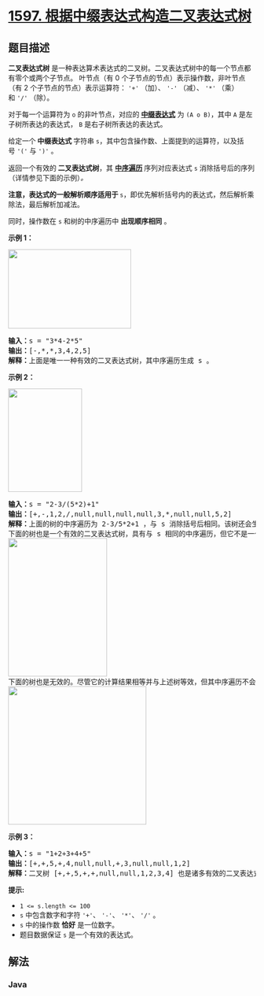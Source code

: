 # [1597. 根据中缀表达式构造二叉表达式树](https://leetcode.cn/problems/build-binary-expression-tree-from-infix-expression)

## 题目描述

<p><strong>二叉表达式树</strong> 是一种表达算术表达式的二叉树。二叉表达式树中的每一个节点都有零个或两个子节点。&nbsp;叶节点（有 0 个子节点的节点）表示操作数，非叶节点（有 2 个子节点的节点）表示运算符：&nbsp;<code>'+'</code>&nbsp;（加）、&nbsp;<code>'-'</code> （减）、&nbsp;<code>'*'</code> （乘）和&nbsp;<code>'/'</code> （除）。</p>

<p>对于每一个运算符为 <code>o</code> 的非叶节点，对应的<strong> <a href="http://baike.baidu.com/item/中缀表达式/2725244?fr=aladdin" target="_blank">中缀表达式</a></strong> 为&nbsp;<code>(A o B)</code>，其中&nbsp;<code>A</code>&nbsp;是左子树所表达的表达式，&nbsp;<code>B</code>&nbsp;是右子树所表达的表达式。</p>

<p>给定一个<strong> 中缀表达式 </strong>字符串&nbsp;<code>s</code>，其中包含操作数、上面提到的运算符，以及括号&nbsp;<code>'('</code>&nbsp;与&nbsp;<code>')'</code>&nbsp;。</p>

<p>返回一个有效的<strong> 二叉表达式树</strong>，其 <a href="http://baike.baidu.com/item/中序遍历/757281?fr=aladdin" target="_blank"><strong>中序遍历</strong></a><sup> </sup>序列对应表达式 <code>s</code> 消除括号后的序列（详情参见下面的示例）<em>。</em></p>

<p><strong>注意，表达式的一般解析顺序适用于&nbsp;</strong><code>s</code>，即优先解析括号内的表达式，然后解析乘除法，最后解析加减法。</p>

<p>同时，操作数在 <code>s</code> 和树的中序遍历中 <strong>出现顺序相同</strong> 。</p>

<p><strong>示例 1：</strong></p>
<img alt="" src="https://gcore.jsdelivr.net/gh/doocs/leetcode@main/solution/1500-1599/1597.Build%20Binary%20Expression%20Tree%20From%20Infix%20Expression/images/ex1-4.png" style="width: 250px; height: 161px;" />
<pre>
<strong>输入：</strong>s = "3*4-2*5"
<strong>输出：</strong>[-,*,*,3,4,2,5]
<strong>解释：</strong>上面是唯一一种有效的二叉表达式树，其中序遍历生成 s 。
</pre>

<p><strong>示例 2：</strong></p>
<img alt="" src="https://gcore.jsdelivr.net/gh/doocs/leetcode@main/solution/1500-1599/1597.Build%20Binary%20Expression%20Tree%20From%20Infix%20Expression/images/ex1-2.png" style="width: 150px; height: 210px;" />
<pre>
<strong>输入：</strong>s = "2-3/(5*2)+1"
<strong>输出：</strong>[+,-,1,2,/,null,null,null,null,3,*,null,null,5,2]
<strong>解释：</strong>上面的树的中序遍历为 2-3/5*2+1 ，与 s 消除括号后相同。该树还会生成正确的结果，其操作数的顺序与 s 中出现的顺序相同。
下面的树也是一个有效的二叉表达式树，具有与 s 相同的中序遍历，但它不是一个有效的答案，因为它的求值结果不同。
<img alt="" src="https://gcore.jsdelivr.net/gh/doocs/leetcode@main/solution/1500-1599/1597.Build%20Binary%20Expression%20Tree%20From%20Infix%20Expression/images/ex1-1.png" style="width: 201px; height: 281px;" />
下面的树也是无效的。尽管它的计算结果相等并与上述树等效，但其中序遍历不会产生 s ，并且其操作数与 s 中的顺序也不相同。
<img alt="" src="https://gcore.jsdelivr.net/gh/doocs/leetcode@main/solution/1500-1599/1597.Build%20Binary%20Expression%20Tree%20From%20Infix%20Expression/images/ex1-3.png" style="width: 281px; height: 281px;" />
</pre>

<p><strong>示例 3：</strong></p>

<pre>
<strong>输入：</strong>s = "1+2+3+4+5"
<strong>输出：</strong>[+,+,5,+,4,null,null,+,3,null,null,1,2]
<strong>解释：</strong>二叉树 [+,+,5,+,+,null,null,1,2,3,4] 也是诸多有效的二叉表达式树之一。</pre>

<p><strong>提示:</strong></p>

<ul>
	<li><code>1 &lt;= s.length &lt;= 100</code></li>
	<li><code>s</code>&nbsp;中包含数字和字符&nbsp;<code>'+'</code>、&nbsp;<code>'-'</code>、&nbsp;<code>'*'</code>、&nbsp;<code>'/'</code> 。</li>
	<li><code>s</code>&nbsp;中的操作数 <strong>恰好</strong> 是一位数字。</li>
	<li>题目数据保证 <code>s</code> 是一个有效的表达式。</li>
</ul>

## 解法

### **Java**

```java

```
